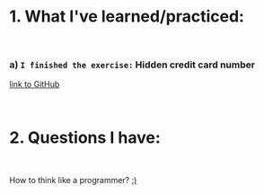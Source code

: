 # 1. What I've learned/practiced:

<br>

### a) `I finished the exercise:` **Hidden credit card number**

[link to GitHub](https://danipantea99.github.io/internship-javascript2/)

<br>


# 2. Questions I have:

<br>

How to think like a programmer? [:)](https://www.codecademy.com/resources/blog/how-to-think-like-a-programmer/)

